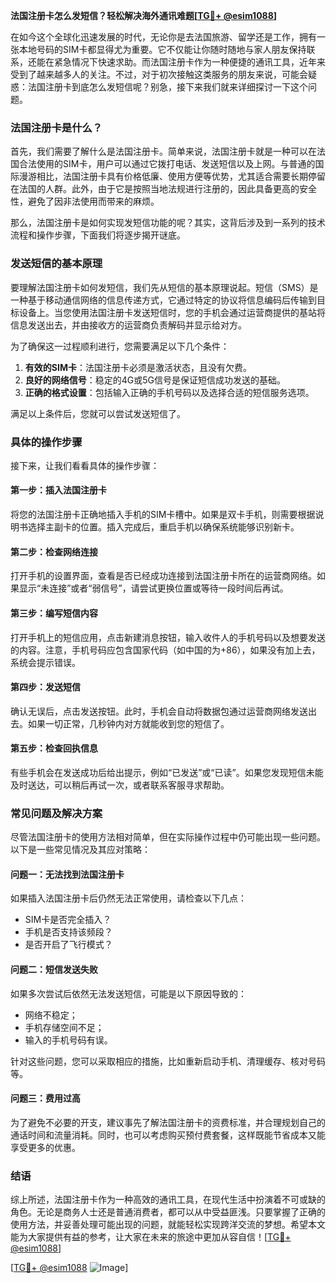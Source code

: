 **法国注册卡怎么发短信？轻松解决海外通讯难题[[TG💪+ @esim1088](https://t.me/s/esim1088)]**

在如今这个全球化迅速发展的时代，无论你是去法国旅游、留学还是工作，拥有一张本地号码的SIM卡都显得尤为重要。它不仅能让你随时随地与家人朋友保持联系，还能在紧急情况下快速求助。而法国注册卡作为一种便捷的通讯工具，近年来受到了越来越多人的关注。不过，对于初次接触这类服务的朋友来说，可能会疑惑：法国注册卡到底怎么发短信呢？别急，接下来我们就来详细探讨一下这个问题。

### 法国注册卡是什么？

首先，我们需要了解什么是法国注册卡。简单来说，法国注册卡就是一种可以在法国合法使用的SIM卡，用户可以通过它拨打电话、发送短信以及上网。与普通的国际漫游相比，法国注册卡具有价格低廉、使用方便等优势，尤其适合需要长期停留在法国的人群。此外，由于它是按照当地法规进行注册的，因此具备更高的安全性，避免了因非法使用而带来的麻烦。

那么，法国注册卡是如何实现发短信功能的呢？其实，这背后涉及到一系列的技术流程和操作步骤，下面我们将逐步揭开谜底。

### 发送短信的基本原理

要理解法国注册卡如何发短信，我们先从短信的基本原理说起。短信（SMS）是一种基于移动通信网络的信息传递方式，它通过特定的协议将信息编码后传输到目标设备上。当您使用法国注册卡发送短信时，您的手机会通过运营商提供的基站将信息发送出去，并由接收方的运营商负责解码并显示给对方。

为了确保这一过程顺利进行，您需要满足以下几个条件：
1. **有效的SIM卡**：法国注册卡必须是激活状态，且没有欠费。
2. **良好的网络信号**：稳定的4G或5G信号是保证短信成功发送的基础。
3. **正确的格式设置**：包括输入正确的手机号码以及选择合适的短信服务选项。

满足以上条件后，您就可以尝试发送短信了。

### 具体的操作步骤

接下来，让我们看看具体的操作步骤：

#### 第一步：插入法国注册卡
将您的法国注册卡正确地插入手机的SIM卡槽中。如果是双卡手机，则需要根据说明书选择主副卡的位置。插入完成后，重启手机以确保系统能够识别新卡。

#### 第二步：检查网络连接
打开手机的设置界面，查看是否已经成功连接到法国注册卡所在的运营商网络。如果显示“未连接”或者“弱信号”，请尝试更换位置或等待一段时间后再试。

#### 第三步：编写短信内容
打开手机上的短信应用，点击新建消息按钮，输入收件人的手机号码以及想要发送的内容。注意，手机号码应包含国家代码（如中国的为+86），如果没有加上去，系统会提示错误。

#### 第四步：发送短信
确认无误后，点击发送按钮。此时，手机会自动将数据包通过运营商网络发送出去。如果一切正常，几秒钟内对方就能收到您的短信了。

#### 第五步：检查回执信息
有些手机会在发送成功后给出提示，例如“已发送”或“已读”。如果您发现短信未能及时送达，可以稍后再试一次，或者联系客服寻求帮助。

### 常见问题及解决方案

尽管法国注册卡的使用方法相对简单，但在实际操作过程中仍可能出现一些问题。以下是一些常见情况及其应对策略：

#### 问题一：无法找到法国注册卡
如果插入法国注册卡后仍然无法正常使用，请检查以下几点：
- SIM卡是否完全插入？
- 手机是否支持该频段？
- 是否开启了飞行模式？

#### 问题二：短信发送失败
如果多次尝试后依然无法发送短信，可能是以下原因导致的：
- 网络不稳定；
- 手机存储空间不足；
- 输入的手机号码有误。

针对这些问题，您可以采取相应的措施，比如重新启动手机、清理缓存、核对号码等。

#### 问题三：费用过高
为了避免不必要的开支，建议事先了解法国注册卡的资费标准，并合理规划自己的通话时间和流量消耗。同时，也可以考虑购买预付费套餐，这样既能节省成本又能享受更多的优惠。

### 结语

综上所述，法国注册卡作为一种高效的通讯工具，在现代生活中扮演着不可或缺的角色。无论是商务人士还是普通消费者，都可以从中受益匪浅。只要掌握了正确的使用方法，并妥善处理可能出现的问题，就能轻松实现跨洋交流的梦想。希望本文能为大家提供有益的参考，让大家在未来的旅途中更加从容自信！[[TG💪+ @esim1088](https://t.me/s/esim1088)]

[[TG💪+ @esim1088](https://t.me/s/esim1088) ![Image](https://i.postimg.cc/4NQfJmqS/Snipaste-2025-05-13-00-14-12.png)]